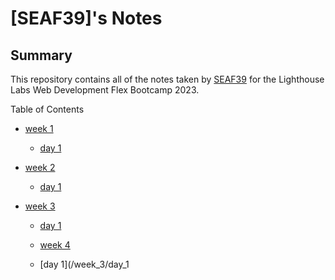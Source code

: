 # [SEAF39]'s Notes

## Summary 

This repository contains all of the notes taken by [SEAF39](https://github.com/SEAF39) for the Lighthouse Labs Web Development Flex Bootcamp 2023.

Table of Contents

* [week 1](/week_1)
  * [day 1](/week_1/day_1)
  
* [week 2](/week_2)
  * [day 1](/week_2/day_1)

* [week 3](/week_3)
  * [day 1](/week_3/day_1)

  * [week 4](/week_4)
  * [day 1](/week_3/day_1